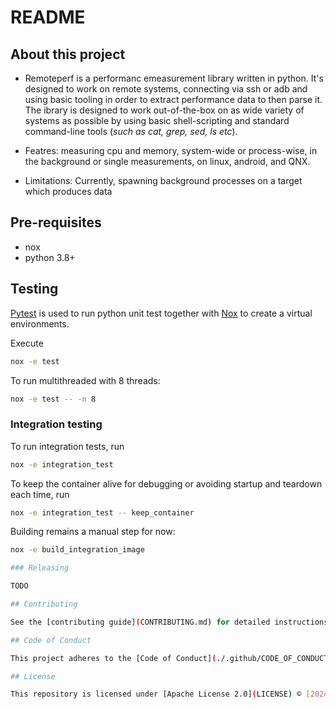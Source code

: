 # README

## About this project

- Remoteperf is a performanc emeasurement library written in python. It's designed to work on remote systems, connecting via ssh or adb
and using basic tooling in order to extract performance data to then parse it. The ibrary is designed to work out-of-the-box on as wide
variety of systems as possible by using basic shell-scripting and standard command-line tools (_such as cat, grep, sed, ls etc_).

- Featres: measuring cpu and memory, system-wide or process-wise, in the background or single measurements, on linux, android, and QNX.

- Limitations: Currently, spawning background processes on a target which produces data

## Pre-requisites

- nox
- python 3.8+

## Testing

[Pytest](https://pytest.readthedocs.io/en/latest/) is used to run python unit test together with
[Nox](https://nox.readthedocs.io/en/latest/) to create a virtual environments.

Execute

```bash
nox -e test
```

To run multithreaded with 8 threads:

```bash
nox -e test -- -n 8
```

### Integration testing

To run integration tests, run

```bash
nox -e integration_test
```

To keep the container alive for debugging or avoiding startup and teardown each time, run

```bash
nox -e integration_test -- keep_container
```

Building remains a manual step for now:

```bash
nox -e build_integration_image

### Releasing

TODO

## Contributing

See the [contributing guide](CONTRIBUTING.md) for detailed instructions on how to get started with this project.

## Code of Conduct

This project adheres to the [Code of Conduct](./.github/CODE_OF_CONDUCT.md). By participating, you are expected to honor this code.

## License

This repository is licensed under [Apache License 2.0](LICENSE) © [2024] Volvo Car Corporation.
